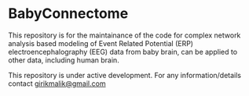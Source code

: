 # BabyConnectome
This repository is for the maintainance of the code for complex network analysis based modeling of Event Related Potential (ERP) electroencephalography (EEG) data from baby brain, can be applied to other data, including human brain.

This repository is under active development. 
For any information/details contact girikmalik@gmail.com 
